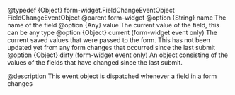 @typedef {Object} form-widget.FieldChangeEventObject FieldChangeEventObject
@parent form-widget
@option {String} name The name of the field
@option {Any} value The current value of the field, this can be any type
@option {Object} current (form-widget event only) The current saved values that were passed to the form. This has not been updated yet from any form changes that occurred since the last submit
@option {Object} dirty (form-widget event only) An object consisting of the values of the fields that have changed since the last submit.

@description
This event object is dispatched whenever a field in a form changes
